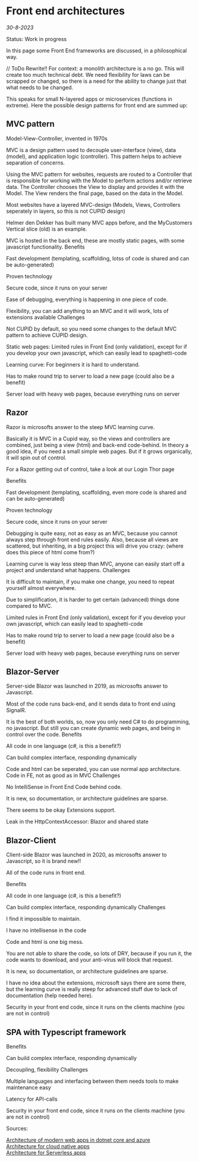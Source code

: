 # Front end architectures
*30-8-2023*

Status: Work in progress

In this page some Front End frameworks are discussed, in a philosophical way.

// ToDo Rewrite!!
For context: a monolith architecture is a no go. This will create too much technical debt. We need flexibility for laws can be scrapped or changed, so there is a need for the ability to change just that what needs to be changed.

This speaks for small N-layered apps or microservices (functions in extreme). Here the possible design patterns for front end are summed up:

## MVC pattern

Model-View-Controller, invented in 1970s

MVC is a design pattern used to decouple user-interface (view), data (model), and application logic (controller). This pattern helps to achieve separation of concerns.

Using the MVC pattern for websites, requests are routed to a Controller that is responsible for working with the Model to perform actions and/or retrieve data. The Controller chooses the View to display and provides it with the Model. The View renders the final page, based on the data in the Model.

Most websites have a layered MVC-design (Models, Views, Controllers seperately in layers, so this is not CUPID design)

Helmer den Dekker has built many MVC apps before, and the MyCustomers Vertical slice (old) is an example.

MVC is hosted in the back end, these are mostly static pages, with some javascript functionality.
Benefits

Fast development (templating, scaffolding, lotss of code is shared and can be auto-generated)

Proven technology

Secure code, since it runs on your server

Ease of debugging, everything is happening in one piece of code.

Flexibility, you can add anything to an MVC and it will work, lots of extensions available
Challenges

Not CUPID by default, so you need some changes to the default MVC pattern to achieve CUPID design.

Static web pages: Limited rules in Front End (only validation), except for if you develop your own javascript, which can easily lead to spaghetti-code

Learning curve: For beginners it is hard to understand.

Has to make round trip to server to load a new page (could also be a benefit)

Server load with heavy web pages, because everything runs on server


## Razor

Razor is microsofts answer to the steep MVC learning curve.

Basically it is MVC in a Cupid way, so the views and controllers are combined, just being a view (html) and back-end code-behind. In theory a good idea, if you need a small simple web pages. But if it grows organically, it will spin out of control.

For a Razor getting out of control, take a look at our Login Thor page


Benefits

Fast development (templating, scaffolding, even more code is shared and can be auto-generated)

Proven technology

Secure code, since it runs on your server

Debugging is quite easy, not as easy as an MVC, because you cannot always step through front end rules easily. Also, because all views are scattered, but inheriting, in a big project this will drive you crazy: (where does this piece of html come from?)

Learning curve is way less steep than MVC, anyone can easily start off a project and understand what happens.
Challenges

It is difficult to maintain, if you make one change, you need to repeat yourself almost everywhere.

Due to simplification, it is harder to get certain (advanced) things done compared to MVC.

Limited rules in Front End (only validation), except for if you develop your own javascript, which can easily lead to spaghetti-code

Has to make round trip to server to load a new page (could also be a benefit)

Server load with heavy web pages, because everything runs on server


## Blazor-Server

Server-side Blazor was launched in 2019, as microsofts answer to Javascript.

Most of the code runs back-end, and it sends data to front end using SignalR.

It is the best of both worlds, so, now you only need C# to do programming, no javascript. But still you can create dynamic web pages, and being in control over the code.
Benefits

All code in one language (c#, is this a benefit?)

Can build complex interface, responding dynamically

Code and html can be seperated, you can use normal app architecture. Code in FE, not as good as in MVC
Challenges

No IntelliSense in Front End Code behind code.

It is new, so documentation, or architecture guidelines are sparse.

There seems to be okay Extensions support.

Leak in the HttpContextAccessor: Blazor and shared state


## Blazor-Client

Client-side Blazor was launched in 2020, as microsofts answer to Javascript, so it is brand new!!

All of the code runs in front end.


Benefits

All code in one language (c#, is this a benefit?)

Can build complex interface, responding dynamically
Challenges

I find it impossible to maintain.

I have no intellisense in the code

Code and html is one big mess.

You are not able to share the code, so lots of DRY, because if you run it, the code wants to download, and your anti-virus will block that request.

It is new, so documentation, or architecture guidelines are sparse.

I have no idea about the extensions, microsoft says there are some there, but the learning curve is really steep for advanced stuff due to lack of documentation (help needed here).

Security in your front end code, since it runs on the clients machine (you are not in control)


## SPA with Typescript framework
Benefits

Can build complex interface, responding dynamically

Decoupling, flexibility
Challenges

Multiple languages and interfacing between them needs tools to make maintenance easy

Latency for API-calls

Security in your front end code, since it runs on the clients machine (you are not in control)


Sources:

[Architecture of modern web apps in dotnet core and azure](https://docs.microsoft.com/en-us/dotnet/architecture/modern-web-apps-azure/)  
[Architecture for cloud native apps](https://docs.microsoft.com/en-us/dotnet/architecture/cloud-native/)  
[Architecture for Serverless apps](https://docs.microsoft.com/en-us/dotnet/architecture/serverless/)  
